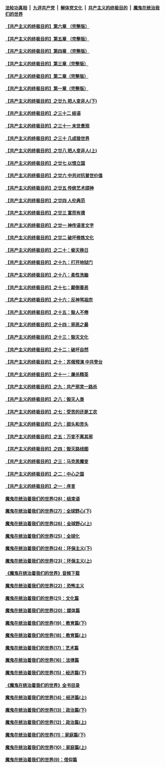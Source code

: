 

####  [法轮功真相](../../../../basic/blob/master/README.md?t=07011031) &nbsp;|&nbsp; [九评共产党](../../../../9ping.md/blob/master/README.md?t=07011031) &nbsp;|&nbsp; [解体党文化](../../../../jtdwh.md/blob/master/README.md?t=07011031)  &nbsp;|&nbsp; [共产主义的终极目的](../../../../gczydzjmd.md/blob/master/README.md?t=07011031) &nbsp;|&nbsp; [魔鬼在统治我们的世界](../../../../mgztzwmdsj.md/blob/master/README.md?t=07011031) 

#### [【共产主义的终极目的】第六章 （完整版）](../pages/nsc422/n11428913.md?t=07011031) 

#### [【共产主义的终极目的】第五章 （完整版）](../pages/nsc422/n11428912.md?t=07011031) 

#### [【共产主义的终极目的】第四章 （完整版）](../pages/nsc422/n11428907.md?t=07011031) 

#### [【共产主义的终极目的】第三章（完整版）](../pages/nsc422/n11428848.md?t=07011031) 

#### [【共产主义的终极目的】第二章（完整版）](../pages/nsc422/n11428831.md?t=07011031) 

#### [【共产主义的终极目的】第一章（完整版）](../pages/nsc422/n11417651.md?t=07011031) 

#### [【共产主义的终极目的】之廿九 把人变非人(下)](../pages/nsc422/n11344140.md?t=07011031) 

#### [【共产主义的终极目的】之三十二 结语](../pages/nsc422/n11360535.md?t=07011031) 

#### [【共产主义的终极目的】之三十一 末世景观](../pages/nsc422/n11351129.md?t=07011031) 

#### [【共产主义的终极目的】之三十 几成狼世界](../pages/nsc422/n11348280.md?t=07011031) 

#### [【共产主义的终极目的】之廿八 把人变非人(上)](../pages/nsc422/n11340492.md?t=07011031) 

#### [【共产主义的终极目的】之廿七 以恨立国](../pages/nsc422/n11336944.md?t=07011031) 

#### [【共产主义的终极目的】之廿六 中共对抗普世价值](../pages/nsc422/n11324785.md?t=07011031) 

#### [【共产主义的终极目的】之廿五 传统艺术颂神](../pages/nsc422/n11296396.md?t=07011031) 

#### [【共产主义的终极目的】之廿四 人伦典范](../pages/nsc422/n11296397.md?t=07011031) 

#### [【共产主义的终极目的】之廿三 富而有德](../pages/nsc422/n11283598.md?t=07011031) 

#### [【共产主义的终极目的】之廿一 神传语言文字](../pages/nsc422/n11263265.md?t=07011031) 

#### [【共产主义的终极目的】之廿二 破坏修炼文化](../pages/nsc422/n11245728.md?t=07011031) 

#### [【共产主义的终极目的】之二十：偷天换日](../pages/nsc422/n11238846.md?t=07011031) 

#### [【共产主义的终极目的】之十九：打开地狱门](../pages/nsc422/n11206376.md?t=07011031) 

#### [【共产主义的终极目的】之十八：柔性洗脑](../pages/nsc422/n11199994.md?t=07011031) 

#### [【共产主义的终极目的】之十七：颠倒善恶](../pages/nsc422/n11179782.md?t=07011031) 

#### [【共产主义的终极目的】之十六：反神骂祖宗](../pages/nsc422/n11166798.md?t=07011031) 

#### [【共产主义的终极目的】之十五：毁人不倦](../pages/nsc422/n11166792.md?t=07011031) 

#### [【共产主义的终极目的】之十四：邪恶之最](../pages/nsc422/n11150249.md?t=07011031) 

#### [【共产主义的终极目的】之十三：毁灭文化](../pages/nsc422/n11135227.md?t=07011031) 

#### [【共产主义的终极目的】之十二：破坏自然](../pages/nsc422/n11135214.md?t=07011031) 

#### [【共产主义的终极目的】之十：苏俄预演 中共登台](../pages/nsc422/n11118424.md?t=07011031) 

#### [【共产主义的终极目的】之十一：屠杀精英](../pages/nsc422/n11118442.md?t=07011031) 

#### [【共产主义的终极目的】之九：共产邪灵一路杀](../pages/nsc422/n11114139.md?t=07011031) 

#### [【共产主义的终极目的】之八：毁灭人类](../pages/nsc422/n11108503.md?t=07011031) 

#### [【共产主义的终极目的】之七：受苦的还是工农](../pages/nsc422/n11101809.md?t=07011031) 

#### [【共产主义的终极目的】之六：甜头和苦头](../pages/nsc422/n11096971.md?t=07011031) 

#### [【共产主义的终极目的】之五：万变不离其邪](../pages/nsc422/n11091285.md?t=07011031) 

#### [【共产主义的终极目的】之四：毁灭路线图](../pages/nsc422/n11086284.md?t=07011031) 

#### [【共产主义的终极目的】之三：马克思魔变](../pages/nsc422/n11061941.md?t=07011031) 

#### [【共产主义的终极目的】之二：中心之国](../pages/nsc422/n11047728.md?t=07011031) 

#### [【共产主义的终极目的】之一：序言](../pages/nsc422/n11086077.md?t=07011031) 

#### [魔鬼在统治着我们的世界(28)：结束语](../pages/nsc422/n10936246.md?t=07011031) 

#### [魔鬼在统治着我们的世界(27)：全球野心(下)](../pages/nsc422/n10928319.md?t=07011031) 

#### [魔鬼在统治着我们的世界(26)：全球野心(上)](../pages/nsc422/n10900318.md?t=07011031) 

#### [魔鬼在统治着我们的世界(25)：全球化](../pages/nsc422/n10788205.md?t=07011031) 

#### [魔鬼在统治着我们的世界(24)：环保主义(下)](../pages/nsc422/n10695307.md?t=07011031) 

#### [魔鬼在统治着我们的世界(23)：环保主义(上)](../pages/nsc422/n10688613.md?t=07011031) 

#### [《魔鬼在统治着我们的世界》音频下载](../pages/nsc422/n10635553.md?t=07011031) 

#### [魔鬼在统治着我们的世界(22)：恐怖主义](../pages/nsc422/n10614727.md?t=07011031) 

#### [魔鬼在统治着我们的世界(21)：文化篇](../pages/nsc422/n10597706.md?t=07011031) 

#### [魔鬼在统治着我们的世界(20)：媒体篇](../pages/nsc422/n10586579.md?t=07011031) 

#### [魔鬼在统治着我们的世界(19)：教育篇(下)](../pages/nsc422/n10564808.md?t=07011031) 

#### [魔鬼在统治着我们的世界(18)：教育篇(上)](../pages/nsc422/n10526970.md?t=07011031) 

#### [魔鬼在统治着我们的世界(17)：艺术篇](../pages/nsc422/n10499093.md?t=07011031) 

#### [魔鬼在统治着我们的世界(16)：法律篇](../pages/nsc422/n10485969.md?t=07011031) 

#### [魔鬼在统治着我们的世界(15)：经济篇(下)](../pages/nsc422/n10469975.md?t=07011031) 

#### [《魔鬼在统治着我们的世界》全书目录](../pages/nsc422/n10464261.md?t=07011031) 

#### [魔鬼在统治着我们的世界(14)：经济篇(上)](../pages/nsc422/n10457370.md?t=07011031) 

#### [魔鬼在统治着我们的世界(13)：政治篇(下)](../pages/nsc422/n10448270.md?t=07011031) 

#### [魔鬼在统治着我们的世界(12)：政治篇(上)](../pages/nsc422/n10444576.md?t=07011031) 

#### [魔鬼在统治着我们的世界(11)：家庭篇(下)](../pages/nsc422/n10440961.md?t=07011031) 

#### [魔鬼在统治着我们的世界(10)：家庭篇(上)](../pages/nsc422/n10435448.md?t=07011031) 

#### [魔鬼在统治着我们的世界(9)：信仰篇](../pages/nsc422/n10432159.md?t=07011031) 


